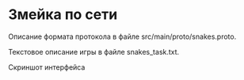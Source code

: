 # Змейка по сети
Описание формата протокола в файле src/main/proto/snakes.proto.

Текстовое описание игры в файле snakes_task.txt.

Скриншот интерфейса
